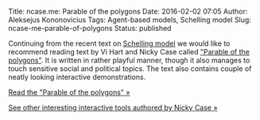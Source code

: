 Title: ncase.me: Parable of the polygons
Date: 2016-02-02 07:05
Author: Aleksejus Kononovicius
Tags: Agent-based models, Schelling model
Slug: ncase-me-parable-of-polygons
Status: published

Continuing from the recent text on [Schelling
model]({filename}/articles/2015/selingo-segregacijos-modelis.md) we
would like to recommend reading text by Vi Hart and Nicky Case called
["Parable of the polygons"](https://ncase.me/polygons/). It is written in
rather playful manner, though it also manages to touch sensitive social
and political topics. The text also contains couple of neatly looking
interactive demonstrations.

[Read the "Parable of the polygons" &raquo;](https://ncase.me/polygons/)

[See other interesting interactive tools authored by Nicky Case
&raquo;](https://ncase.me)

